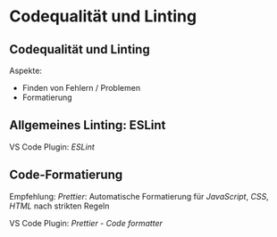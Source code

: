 # Codequalität und Linting

## Codequalität und Linting

Aspekte:

- Finden von Fehlern / Problemen
- Formatierung

## Allgemeines Linting: ESLint

VS Code Plugin: _ESLint_

## Code-Formatierung

Empfehlung: _Prettier_: Automatische Formatierung für _JavaScript_, _CSS_, _HTML_ nach strikten Regeln

VS Code Plugin: _Prettier - Code formatter_
